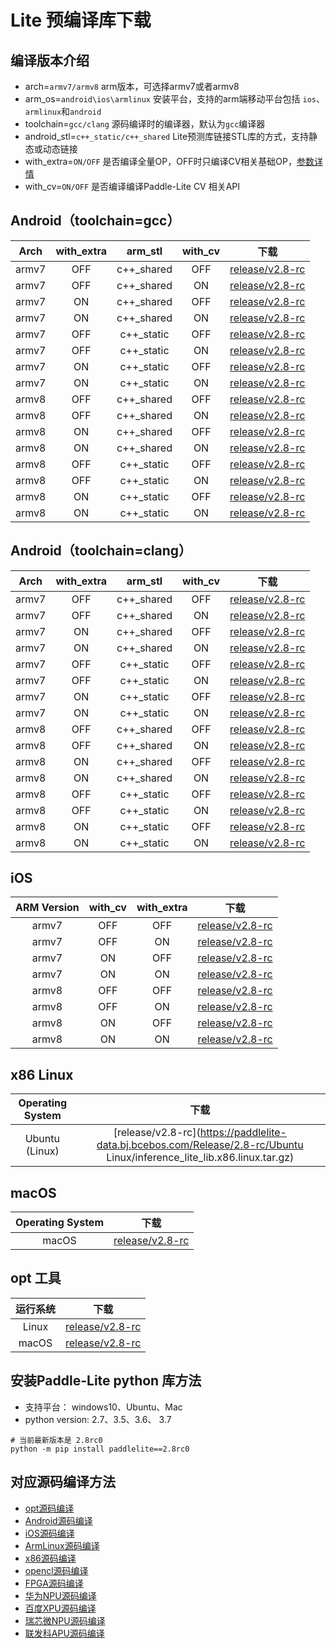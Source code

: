 
# Lite 预编译库下载

## 编译版本介绍

- arch=`armv7/armv8`                                       arm版本，可选择armv7或者armv8
- arm_os=`android\ios\armlinux`    安装平台，支持的arm端移动平台包括 `ios`、`armlinux`和`android`
- toolchain=`gcc/clang`                                 源码编译时的编译器，默认为`gcc`编译器
- android_stl=`c++_static/c++_shared`     Lite预测库链接STL库的方式，支持静态或动态链接
- with_extra=`ON/OFF`                                     是否编译全量OP，OFF时只编译CV相关基础OP，[参数详情](../source_compile/library)
- with_cv=`ON/OFF`                                          是否编译编译Paddle-Lite CV 相关API


## Android（toolchain=gcc）

| Arch  |with_extra|arm_stl|with_cv|下载|
|:-------:|:-----:|:-----:|:-----:|:-------:|
|armv7|OFF|c++_shared|OFF|[release/v2.8-rc](https://paddlelite-data.bj.bcebos.com/Release/2.8-rc/Android/gcc/inference_lite_lib.android.armv7.gcc.c++_shared.tar.gz)|
|armv7|OFF|c++_shared|ON|[release/v2.8-rc](https://paddlelite-data.bj.bcebos.com/Release/2.8-rc/Android/gcc/inference_lite_lib.android.armv7.gcc.c++_shared.with_cv.tar.gz)|
|armv7|ON|c++_shared|OFF|[release/v2.8-rc](https://paddlelite-data.bj.bcebos.com/Release/2.8-rc/Android/gcc/inference_lite_lib.android.armv7.gcc.c++_shared.with_extra.tar.gz)|
|armv7|ON|c++_shared|ON|[release/v2.8-rc](https://paddlelite-data.bj.bcebos.com/Release/2.8-rc/Android/gcc/inference_lite_lib.android.armv7.gcc.c++_shared.with_extra.with_cv.tar.gz)|
|armv7|OFF|c++_static|OFF|[release/v2.8-rc](https://paddlelite-data.bj.bcebos.com/Release/2.8-rc/Android/gcc/inference_lite_lib.android.armv7.gcc.c++_static.tar.gz)|
|armv7|OFF|c++_static|ON|[release/v2.8-rc](https://paddlelite-data.bj.bcebos.com/Release/2.8-rc/Android/gcc/inference_lite_lib.android.armv7.gcc.c++_static.with_cv.tar.gz)|
|armv7|ON|c++_static|OFF|[release/v2.8-rc](https://paddlelite-data.bj.bcebos.com/Release/2.8-rc/Android/gcc/inference_lite_lib.android.armv7.gcc.c++_static.with_extra.tar.gz)|
|armv7|ON|c++_static|ON|[release/v2.8-rc](https://paddlelite-data.bj.bcebos.com/Release/2.8-rc/Android/gcc/inference_lite_lib.android.armv7.gcc.c++_static.with_extra.with_cv.tar.gz)|
|armv8|OFF|c++_shared|OFF|[release/v2.8-rc](https://paddlelite-data.bj.bcebos.com/Release/2.8-rc/Android/gcc/inference_lite_lib.android.armv8.gcc.c++_shared.tar.gz)|
|armv8|OFF|c++_shared|ON|[release/v2.8-rc](https://paddlelite-data.bj.bcebos.com/Release/2.8-rc/Android/gcc/inference_lite_lib.android.armv8.gcc.c++_shared.with_cv.tar.gz)|
|armv8|ON|c++_shared|OFF|[release/v2.8-rc](https://paddlelite-data.bj.bcebos.com/Release/2.8-rc/Android/gcc/inference_lite_lib.android.armv8.gcc.c++_shared.with_extra.tar.gz)|
|armv8|ON|c++_shared|ON|[release/v2.8-rc](https://paddlelite-data.bj.bcebos.com/Release/2.8-rc/Android/gcc/inference_lite_lib.android.armv8.gcc.c++_shared.with_extra.with_cv.tar.gz)|
|armv8|OFF|c++_static|OFF|[release/v2.8-rc](https://paddlelite-data.bj.bcebos.com/Release/2.8-rc/Android/gcc/inference_lite_lib.android.armv8.gcc.c++_static.tar.gz)|
|armv8|OFF|c++_static|ON|[release/v2.8-rc](https://paddlelite-data.bj.bcebos.com/Release/2.8-rc/Android/gcc/inference_lite_lib.android.armv8.gcc.c++_static.with_cv.tar.gz)|
|armv8|ON|c++_static|OFF|[release/v2.8-rc](https://paddlelite-data.bj.bcebos.com/Release/2.8-rc/Android/gcc/inference_lite_lib.android.armv8.gcc.c++_static.with_extra.tar.gz)|
|armv8|ON|c++_static|ON|[release/v2.8-rc](https://paddlelite-data.bj.bcebos.com/Release/2.8-rc/Android/gcc/inference_lite_lib.android.armv8.gcc.c++_static.with_extra.with_cv.tar.gz)|

## Android（toolchain=clang）

| Arch  |with_extra|arm_stl|with_cv|下载|
|:-------:|:-----:|:-----:|:-----:|:-------:|
|armv7|OFF|c++_shared|OFF|[release/v2.8-rc](https://paddlelite-data.bj.bcebos.com/Release/2.8-rc/Android/clang/inference_lite_lib.android.armv7.clang.c++_shared.tar.gz)|
|armv7|OFF|c++_shared|ON|[release/v2.8-rc](https://paddlelite-data.bj.bcebos.com/Release/2.8-rc/Android/clang/inference_lite_lib.android.armv7.clang.c++_shared.with_cv.tar.gz)|
|armv7|ON|c++_shared|OFF|[release/v2.8-rc](https://paddlelite-data.bj.bcebos.com/Release/2.8-rc/Android/clang/inference_lite_lib.android.armv7.clang.c++_shared.with_extra.tar.gz)|
|armv7|ON|c++_shared|ON|[release/v2.8-rc](https://paddlelite-data.bj.bcebos.com/Release/2.8-rc/Android/clang/inference_lite_lib.android.armv7.clang.c++_shared.with_extra.with_cv.tar.gz)|
|armv7|OFF|c++_static|OFF|[release/v2.8-rc](https://paddlelite-data.bj.bcebos.com/Release/2.8-rc/Android/clang/inference_lite_lib.android.armv7.clang.c++_static.tar.gz)|
|armv7|OFF|c++_static|ON|[release/v2.8-rc](https://paddlelite-data.bj.bcebos.com/Release/2.8-rc/Android/clang/inference_lite_lib.android.armv7.clang.c++_static.with_cv.tar.gz)|
|armv7|ON|c++_static|OFF|[release/v2.8-rc](https://paddlelite-data.bj.bcebos.com/Release/2.8-rc/Android/clang/inference_lite_lib.android.armv7.clang.c++_static.with_extra.tar.gz)|
|armv7|ON|c++_static|ON|[release/v2.8-rc](https://paddlelite-data.bj.bcebos.com/Release/2.8-rc/Android/clang/inference_lite_lib.android.armv7.clang.c++_static.with_extra.with_cv.tar.gz)|
|armv8|OFF|c++_shared|OFF|[release/v2.8-rc](https://paddlelite-data.bj.bcebos.com/Release/2.8-rc/Android/clang/inference_lite_lib.android.armv8.clang.c++_shared.tar.gz)|
|armv8|OFF|c++_shared|ON|[release/v2.8-rc](https://paddlelite-data.bj.bcebos.com/Release/2.8-rc/Android/clang/inference_lite_lib.android.armv8.clang.c++_shared.with_cv.tar.gz)|
|armv8|ON|c++_shared|OFF|[release/v2.8-rc](https://paddlelite-data.bj.bcebos.com/Release/2.8-rc/Android/clang/inference_lite_lib.android.armv8.clang.c++_shared.with_extra.tar.gz)|
|armv8|ON|c++_shared|ON|[release/v2.8-rc](https://paddlelite-data.bj.bcebos.com/Release/2.8-rc/Android/clang/inference_lite_lib.android.armv8.clang.c++_shared.with_extra.with_cv.tar.gz)|
|armv8|OFF|c++_static|OFF|[release/v2.8-rc](https://paddlelite-data.bj.bcebos.com/Release/2.8-rc/Android/clang/inference_lite_lib.android.armv8.clang.c++_static.tar.gz)|
|armv8|OFF|c++_static|ON|[release/v2.8-rc](https://paddlelite-data.bj.bcebos.com/Release/2.8-rc/Android/clang/inference_lite_lib.android.armv8.clang.c++_static.with_cv.tar.gz)|
|armv8|ON|c++_static|OFF|[release/v2.8-rc](https://paddlelite-data.bj.bcebos.com/Release/2.8-rc/Android/clang/inference_lite_lib.android.armv8.clang.c++_static.with_extra.tar.gz)|
|armv8|ON|c++_static|ON|[release/v2.8-rc](https://paddlelite-data.bj.bcebos.com/Release/2.8-rc/Android/clang/inference_lite_lib.android.armv8.clang.c++_static.with_extra.with_cv.tar.gz)|

## iOS

|ARM Version|with_cv|with_extra|下载|
|:-------:|:-----:|:-----:|:-----:|
|armv7|OFF|OFF|[release/v2.8-rc](https://paddlelite-data.bj.bcebos.com/Release/2.8-rc/iOS/inference_lite_lib.ios.armv7.tiny_publish.tar.gz)|
|armv7|OFF|ON|[release/v2.8-rc](https://paddlelite-data.bj.bcebos.com/Release/2.8-rc/iOS/inference_lite_lib.ios.armv7.with_cv.tiny_publish.tar.gz)|
|armv7|ON|OFF|[release/v2.8-rc](https://paddlelite-data.bj.bcebos.com/Release/2.8-rc/iOS/inference_lite_lib.ios.armv7.with_extra.tiny_publish.tar.gz)|
|armv7|ON|ON|[release/v2.8-rc](https://paddlelite-data.bj.bcebos.com/Release/2.8-rc/iOS/inference_lite_lib.ios.armv7.with_cv.with_extra.tiny_publish.tar.gz)|
|armv8|OFF|OFF|[release/v2.8-rc](https://paddlelite-data.bj.bcebos.com/Release/2.8-rc/iOS/inference_lite_lib.ios.armv8.tiny_publish.tar.gz)|
|armv8|OFF|ON|[release/v2.8-rc](https://paddlelite-data.bj.bcebos.com/Release/2.8-rc/iOS/inference_lite_lib.ios.armv8.with_cv.tiny_publish.tar.gz)|
|armv8|ON|OFF|[release/v2.8-rc](https://paddlelite-data.bj.bcebos.com/Release/2.8-rc/iOS/inference_lite_lib.ios.armv8.with_extra.tiny_publish.tar.gz)|
|armv8|ON|ON|[release/v2.8-rc](https://paddlelite-data.bj.bcebos.com/Release/2.8-rc/iOS/inference_lite_lib.ios.armv8.with_cv.with_extra.tiny_publish.tar.gz)|


## x86 Linux

|Operating System|下载|
|:-------:|:-----:|
|Ubuntu (Linux)|[release/v2.8-rc](https://paddlelite-data.bj.bcebos.com/Release/2.8-rc/Ubuntu Linux/inference_lite_lib.x86.linux.tar.gz)|

## macOS

|Operating System|下载|
|:-------:|:-----:|
|macOS|[release/v2.8-rc](https://paddlelite-data.bj.bcebos.com/Release/2.8-rc/MacOs/inference_lite_lib.x86.macOS.tar.gz)|


## opt 工具

| 运行系统 |      下载       |
| :---------: |  :--------------: |
|    Linux    | [release/v2.8-rc](https://paddlelite-data.bj.bcebos.com/Release/2.8-rc/opt/opt) |
|    macOS   | [release/v2.8-rc](https://paddlelite-data.bj.bcebos.com/Release/2.8-rc/opt/opt_mac) |

## 安装Paddle-Lite python 库方法

- 支持平台： windows10、Ubuntu、Mac
- python version: 2.7、3.5、3.6、 3.7
```
# 当前最新版本是 2.8rc0
python -m pip install paddlelite==2.8rc0
```

## 对应源码编译方法

- [opt源码编译](../user_guides/model_optimize_tool.html#opt)
- [Android源码编译](../source_compile/compile_andriod)
- [iOS源码编译](../source_compile/compile_ios)
- [ArmLinux源码编译](../source_compile/compile_linux)
- [x86源码编译](../demo_guides/x86)
- [opencl源码编译](../demo_guides/opencl)
- [FPGA源码编译](../demo_guides/fpga)
- [华为NPU源码编译](../demo_guides/huawei_kirin_npu)
- [百度XPU源码编译](../demo_guides/baidu_xpu)
- [瑞芯微NPU源码编译](../demo_guides/rockchip_npu)
- [联发科APU源码编译](../demo_guides/mediatek_apu)
